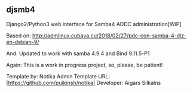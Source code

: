 djsmb4
--
Django2/Python3 web interface for Samba4 ADDC administration[WiP]

Based on:
http://admlinux.cubava.cu/2018/02/27/pdc-con-samba-4-dlz-en-debian-9/

And:
Updated to work with samba 4.9.4 and Bind 9.11.5-P1

Again:
This is a work in progress project, so, please, be patient!

Template by: Notika Admin Template
URL: [https://github.com/puikinsh/notika]
Developer: Aigars Silkalns
